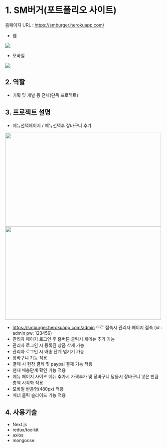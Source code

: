 # 1. SM버거(포트폴리오 사이트)

홈페이지 URL : https://smburger.herokuapp.com/

* 웹
<img src="https://user-images.githubusercontent.com/89256060/160676100-58d4dbcf-567e-47fc-b4bd-1d0381f6f237.JPG">

* 모바일 <br>
<img src="https://user-images.githubusercontent.com/89256060/160870410-74fc5331-e60c-4f38-a6a3-16b88eeab3ec.JPG">

## 2. 역할
* 기획 및 개발 등 전체(단독 프로젝트)

## 3. 프로젝트 설명
* 메뉴선택페이지 / 메뉴선택후 장바구니 추가
<img src="https://user-images.githubusercontent.com/89256060/160892374-03c96559-bfeb-4b36-8128-d654ff39b756.JPG" width="500" height="300">
<img src="https://user-images.githubusercontent.com/89256060/160892376-2cfe7cb4-db7e-4287-874b-2795cc69b512.JPG" width="500" height="300">

* https://smburger.herokuapp.com/admin 으로 접속시 관리자 페이지 접속 (id : admin pw: 123456)
* 관리자 페이지 로그인 후 홈버튼 클릭시 새메뉴 추가 가능
* 관리자 로그인 시 등록된 상품 삭제 가능
* 관리자 로그인 시 배송 단계 넘기기 가능
* 장바구니 기능 적용
* 결제 시 현장 결제 및 paypal 결제 기능 적용
* 현재 배송단계 확인 기능 적용
* 메뉴 페이지 사이즈 메뉴 추가시 가격추가 및 장바구니 담을시 장바구니 넣은 만큼 총액 시각화 적용
* 모바일 반응형(480px) 적용
* 배너 클릭 슬라이드 기능 적용


## 4. 사용기술
* Next.js
* redux/toolkit
* axios
* mongoose

